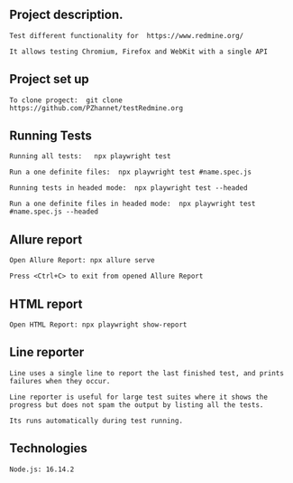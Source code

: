 ## Project description. 

    Test different functionality for  https://www.redmine.org/

    It allows testing Chromium, Firefox and WebKit with a single API

## Project set up
    
    To clone progect:  git clone https://github.com/PZhannet/testRedmine.org

## Running Tests

    Running all tests:   npx playwright test

    Run a one definite files:  npx playwright test #name.spec.js

    Running tests in headed mode:  npx playwright test --headed

    Run a one definite files in headed mode:  npx playwright test #name.spec.js --headed

## Allure report


    Open Allure Report: npx allure serve 

    Press <Ctrl+C> to exit from opened Allure Report

## HTML report

    Open HTML Report: npx playwright show-report

## Line reporter

    Line uses a single line to report the last finished test, and prints failures when they occur. 

    Line reporter is useful for large test suites where it shows the progress but does not spam the output by listing all the tests. 
    
    Its runs automatically during test running.

##  Technologies

    Node.js: 16.14.2
    





